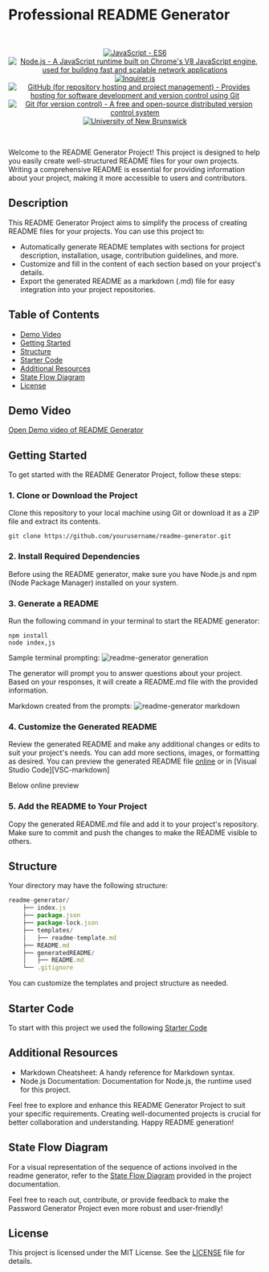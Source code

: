 # Professional README Generator

<br/>
<p align="center">
    <a href="https://developer.mozilla.org/en-US/docs/Web/JavaScript" >
        <img alt="JavaScript - ES6" src="https://img.shields.io/static/v1.svg?label=JavaScript&message=ES6&color=violet" /></a>
    <a href="https://nodejs.org/" >
        <img alt="Node.js - A JavaScript runtime built on Chrome's V8 JavaScript engine, used for building fast and scalable network applications" src="https://img.shields.io/static/v1.svg?label=Node.js&message=JavaScript runtime&color=green" /></a>
    <a href="https://www.npmjs.com/package/inquirer" >
        <img alt="Inquirer.js" src="https://img.shields.io/static/v1.svg?label=npm&message=inquirer&color=blue" /></a>
    <a href="https://github.com/">
        <img alt="GitHub (for repository hosting and project management) - Provides hosting for software development and version control using Git" src="https://img.shields.io/static/v1.svg?label=GitHub&message=hosting&color=black" /></a>
    <a href="https://git-scm.com/">
        <img alt="Git (for version control) - A free and open-source distributed version control system" src="https://img.shields.io/static/v1.svg?label=Git&message=version control&color=lightgray" /></a>
    <a href="https://unb.ca/cel/bootcamps/coding.html">
        <img alt="University of New Brunswick" src="https://img.shields.io/static/v1.svg?label=bootcamp&message=UNB&color=red" /></a>
</p>
<br/>

Welcome to the README Generator Project! This project is designed to help you easily create well-structured README files for your own projects. Writing a comprehensive README is essential for providing information about your project, making it more accessible to users and contributors.

## Description

This README Generator Project aims to simplify the process of creating README files for your projects. You can use this project to:

- Automatically generate README templates with sections for project description, installation, usage, contribution guidelines, and more.
- Customize and fill in the content of each section based on your project's details.
- Export the generated README as a markdown (.md) file for easy integration into your project repositories.

## Table of Contents
- [Demo Video](#demo-video)
- [Getting Started](#getting-started)
- [Structure](#structure)
- [Starter Code](#starter-code)
- [Additional Resources](#additional-resources)
- [State Flow Diagram](#state-flow-diagram)
- [License](#license)

## Demo Video
[Open Demo video of README Generator][readme-generator]

## Getting Started

To get started with the README Generator Project, follow these steps:

### 1. Clone or Download the Project

Clone this repository to your local machine using Git or download it as a ZIP file and extract its contents.

```shell
git clone https://github.com/yourusername/readme-generator.git
```
### 2. Install Required Dependencies

Before using the README generator, make sure you have Node.js and npm (Node Package Manager) installed on your system.

### 3. Generate a README

Run the following command in your terminal to start the README generator:

```shell
npm install
node index,js
```

Sample terminal prompting:
![readme-generator generation](https://github.com/naturuplift/readme-generator/assets/23546356/936fa374-a841-47fa-80d1-53e7e6e90014)

The generator will prompt you to answer questions about your project. Based on your responses, it will create a README.md file with the provided information.

Markdown created from the prompts:
![readme-generator markdown](https://github.com/naturuplift/readme-generator/assets/23546356/f53b4a4b-ac8d-4b46-be0c-c53cfbfee7dc)

### 4. Customize the Generated README

Review the generated README and make any additional changes or edits to suit your project's needs. You can add more sections, images, or formatting as desired.
You can preview the generated README file [online][mark-preview] or in [Visual Studio Code][VSC-markdown]

Below online preview

### 5. Add the README to Your Project

Copy the generated README.md file and add it to your project's repository. Make sure to commit and push the changes to make the README visible to others.

## Structure

Your directory may have the following structure:

```javascript
readme-generator/
    ├── index.js
    ├── package.json
    ├── package-lock.json
    ├── templates/
    │   ├── readme-template.md
    ├── README.md
    ├── generatedREADME/
    │   ├── README.md
    └── .gitignore
```

You can customize the templates and project structure as needed.

## Starter Code

To start with this project we used the following [Starter Code][starter-code]

## Additional Resources

-    Markdown Cheatsheet: A handy reference for Markdown syntax.
-    Node.js Documentation: Documentation for Node.js, the runtime used for this project.

Feel free to explore and enhance this README Generator Project to suit your specific requirements. Creating well-documented projects is crucial for better collaboration and understanding. Happy README generation!

## State Flow Diagram
For a visual representation of the sequence of actions involved in the readme generator, refer to the [State Flow Diagram][state-flow] provided in the project documentation.

Feel free to reach out, contribute, or provide feedback to make the Password Generator Project even more robust and user-friendly!

## License

This project is licensed under the MIT License. See the [LICENSE][MIT] file for details.

[readme-generator]: <https://drive.google.com/file/d/1Ipq_Ebyq0QQEx_n9BKFClSTudtYsDKlo/view>
[mark-preview]: <https://markdownlivepreview.com/>
[readme-generator]: <https://marketplace.visualstudio.com/items?itemName=shd101wyy.markdown-preview-enhanced>

[starter-code]: <https://github.com/coding-boot-camp/potential-enigma>
[state-flow]: <https://github.com/naturuplift/readme-generator/blob/main/assets/img/Readme%20Generator%20State%20Diagram%20v1.png>
[MIT]: <https://github.com/naturuplift/readme-generator/blob/main/LICENSE>
